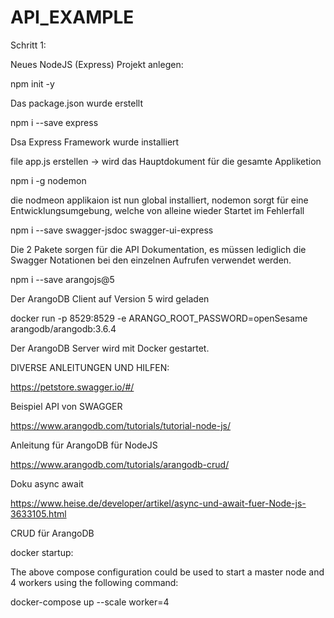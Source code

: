 # API_EXAMPLE

Schritt 1:

Neues NodeJS (Express) Projekt anlegen:

npm init -y

Das package.json wurde erstellt

npm i --save express

Dsa Express Framework wurde installiert

file app.js erstellen -> wird das Hauptdokument für die gesamte Appliketion

npm i -g nodemon

die nodmeon applikaion ist nun global installiert, nodemon sorgt für eine Entwicklungsumgebung, welche von alleine wieder Startet im Fehlerfall

npm i --save swagger-jsdoc swagger-ui-express

Die 2 Pakete sorgen für die API Dokumentation, es müssen lediglich die Swagger Notationen bei den einzelnen Aufrufen verwendet werden.

npm i --save arangojs@5

Der ArangoDB Client auf Version 5 wird geladen


docker run -p 8529:8529 -e ARANGO_ROOT_PASSWORD=openSesame arangodb/arangodb:3.6.4

Der ArangoDB Server wird mit Docker gestartet.

DIVERSE ANLEITUNGEN UND HILFEN:

https://petstore.swagger.io/#/

Beispiel API von SWAGGER

https://www.arangodb.com/tutorials/tutorial-node-js/

Anleitung für ArangoDB für NodeJS

https://www.arangodb.com/tutorials/arangodb-crud/


Doku async await

https://www.heise.de/developer/artikel/async-und-await-fuer-Node-js-3633105.html

CRUD für ArangoDB


docker startup:

The above compose configuration could be used to start a master node and 4 workers using the following command:

docker-compose up --scale worker=4

